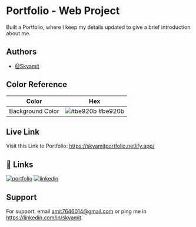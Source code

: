 
# Portfolio  - Web Project

Built a Portfolio, where I keep my details updated to give a brief introduction about me.




## Authors

- [@Skyamit](https://www.github.com/skyamit)

## Color Reference

| Color             | Hex                                                                |
| ----------------- | ------------------------------------------------------------------ |
| Background Color | ![#be920b](https://via.placeholder.com/10/be920b?text=+) #be920b |


## Live Link

Visit this Link to Portfolio:
https://skyamitportfolio.netlify.app/


## 🔗 Links
[![portfolio](https://img.shields.io/badge/my_portfolio-000?style=for-the-badge&logo=ko-fi&logoColor=white)](https://skyamitportfolio.netlify.app/)
[![linkedin](https://img.shields.io/badge/linkedin-0A66C2?style=for-the-badge&logo=linkedin&logoColor=white)](https://www.linkedin.com/in/skyamit)


## Support

For support, email amit7646014@gmail.com or ping me in https://linkedin.com/in/skyamit.

